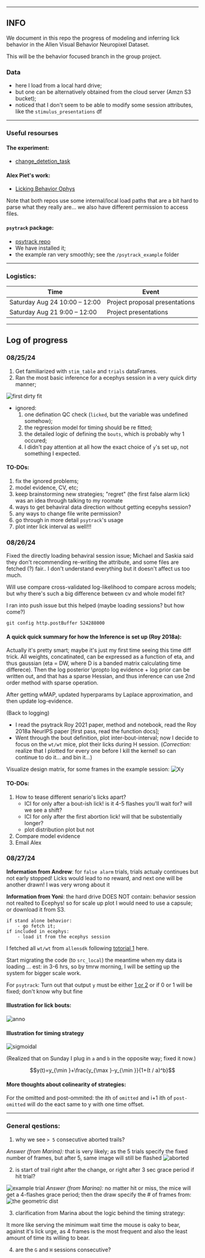 ***
## INFO

We document in this repo the progress of modeling and inferring lick behavior in the Allen Visual Behavior Neuropixel Dataset. 

This will be the behavior focused branch in the group project. 


### Data
- here I load from a local hard drive; 
- but one can be alternatively obtained from the cloud server (Amzn S3 bucket);
- noticed that I don't seem to be able to modify some session attributes, like the `stimulus_presentations` df

***

### Useful resourses

#### The experiment:

- [change_detetion_task](https://allenswdb.github.io/physiology/stimuli/visual-behavior/VB-Behavior.html#change-detection-task)


####  Alex Piet's work:
<!-- -[Licking Behavior Ecephys](https://github.com/AllenInstitute/licking_behavior_NP) -->


- [Licking Behavior Ophys](https://github.com/alexpiet/licking_behavior/tree/master)

Note that both repos use some internal/local load paths that are a bit hard to parse what they really are... we also have different permission to access files.

####  `psytrack` package:
- [psytrack repo](https://github.com/nicholas-roy/psytrack/blob/master/psytrack/examples/ExampleNotebook.ipynb)
- We have installed it;
- the example ran very smoothly; see the `/psytrack_example` folder

***

### Logistics:

| Time | Event |
|------|-------|
| Saturday Aug 24 10:00 – 12:00 | Project proposal presentations |
| Saturday Aug 21 9:00 – 12:00 | Project presentations |

***
## Log of progress

### 08/25/24

1. Get familiarized with `stim_table` and `trials` dataFrames. 
2. Ran the most basic inference for a ecephys session in a very quick dirty manner;

![first dirty fit](piet_modelfit/first_weights.png)

- ignored: 
    1. one defination QC check (`licked`, but the variable was undefined somehow);
    2. the regression model for timing should be re fitted; 
    3. the detailed logic of defining the `bouts`, which is probably why 1 occured;
    4. I didn't pay attention at all how the exact choice of `y`'s set up, not something I expected. 

#### TO-DOs: 
1. fix the ignored problems;
2. model evidence, CV, etc;
3. keep brainstorming new strategies; "regret" (the first false alarm lick) was an idea through talking to my roomate 
4. ways to get behaviral data direction without getting ecepyhs session? 
5. any ways to change file write permission? 
6. go through in more detail `psytrack`'s usage
7. plot inter lick interval as well!!! 

### 08/26/24

Fixed the directly loading behaviral session issue;
Michael and Saskia said they don't recommending re-writing the attribute, and some files are fetched (?) fair.. I don't understand everything but it doesn't affect us too much.

Will use compare cross-validated log-likelihood to compare across models; but why there's such a big difference between cv and whole model fit?

I ran into push issue but this helped (maybe loading sessions? but how come?)

```
git config http.postBuffer 524288000
```

#### A quick quick summary for how the Inference is set up (Roy 2018a):

Actually it's pretty smart; maybe it's just my first time seeing this time diff trick. All weights, concatinated, can be expressed as a function of eta, and thus gaussian (eta = DW, where D is a banded matrix calculating time differece). Then the log posterior \propto log evidence + log prior can be written out, and that has a sparse Hessian, and thus inference can use 2nd order method with sparse operation.

After getting wMAP, updated hyperparams by Laplace approximation, and then update log-evidence.
  
(Back to logging)
- I read the psytrack Roy 2021 paper, method and notebook, read the Roy 2018a NeurIPS paper [first pass, read the function docs];
- Went through the bout definition, plot inter-bout-interval; now I decide to focus on the `wt/wt` mice, plot their licks during H session. (_Correction:_ realize that I plotted for every one before I kill the kernel! so can continue to do it... and bin it...)

Visualize design matrix, for some frames in the example session:
![Xy](plots/explore/design_mat.png) 


#### TO-DOs:
1. How to tease different senario's licks apart?
    - ICI for only after a bout-ish lick! is it 4-5 flashes you'll wait for? will we see a shift?
    - ICI for only after the first abortion lick! will that be substentially longer?
    - plot distribution plot but not 
2. Compare model evidence
3. Email Alex

### 08/27/24

__Information from Andrew__: for `false alarm` trials, trials actualy continues but not early stopped! Licks would lead to no reward, and next one will be another drawn! I was very wrong about it

__Information from Yoni__: the hard drive DOES NOT contain: behavior session not realted to Ecephys! so for scale up plot I would need to use a capsule; or download it from S3.

```
if stand alone behavior:
    - go fetch it; 
if included in ecephys:
    - load it from the ecephys session
```

I fetched all `wt/wt` from `allensdk` following [totorial 1](https://allensdk.readthedocs.io/en/latest/visual_behavior_optical_physiology.html#tutorials) here.

Start migrating the code (to `src_local`) the meantime when my data is loading ... est: in 3-6 hrs, so by tmrw morning, I will be setting up the system for bigger scale work.

For `psytrack`: Turn out that output `y` must be either [1 or 2](https://github.com/nicholas-roy/psytrack/blob/master/psytrack/getMAP.py) or if 0 or 1 will be fixed; don't know why but fine

#### Illustration for lick bouts:
![anno](/plots/graphics/annot.png)

#### Illustration for timing strategy
![sigmoidal](/plots/graphics/timing_all.png)

(Realized that on Sunday I plug in `a` and `b` in the opposite way; fixed it now.)


$$y(t)=y_{\min }+\frac{y_{\max }-y_{\min }}{1+(t / a)^b}$$


#### More thoughts about colinearity of strategies:

For the omitted and post-ommited: the ith of `omitted` and i+1 ith of `post-omitted` will do the eact same to y with one time offset.

***

### General qestions: 
1. why we see `> 5` consecutive aborted trails? 

_Answer (from Marina):_  that is very likely; as the 5 trials specify the fixed number of frames, but after 5, same image will still be flashed 
![aborted](plots/explore/aborted_entire_session.png) 

2. is start of trail right after the change, or right after 3 sec grace period if hit trial?

![example trial](plots/explore/example_session_period.png)
_Answer (from Marina):_ no matter hit or miss, the mice will get a 4-flashes grace period; then the draw specify the # of frames from:
![the geometric dist](https://allenswdb.github.io/_images/change_time_trial_types.png)

3. clarification from Marina about the logic behind the timing strategy:

It more like serving the minimum wait time the mouse is oaky to bear, against it's lick urge, as 4 frames is the most frequent and also the least amount of time its willing to bear.

4. are the `G` and `H` sessions consecutive?

